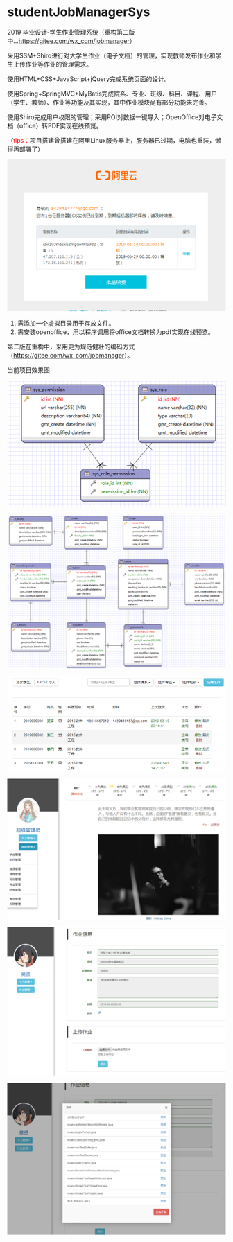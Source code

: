 # studentJobManagerSys
2019 毕业设计-学生作业管理系统（重构第二版中...<https://gitee.com/wx_com/jobmanager>）



采用SSM+Shiro进行对大学生作业（电子文档）的管理，实现教师发布作业和学生上传作业等作业的管理需求。

使用HTML+CSS+JavaScript+jQuery完成系统页面的设计。

使用Spring+SpringMVC+MyBatis完成院系、专业、班级、科目、课程、用户（学生、教师）、作业等功能及其实现，其中作业模块尚有部分功能未完善。

使用Shiro完成用户权限的管理；采用POI对数据一键导入；OpenOffice对电子文档（office）转PDF实现在线预览。



（<span style="color: red">tips：</span>项目搭建曾搭建在阿里Linux服务器上，服务器已过期，电脑也重装，懒得再部署了）

![20190705151739](./description/20190705151739.png)

1. 需添加一个虚拟目录用于存放文件。
2. 需安装openoffice，用以程序调用将office文档转换为pdf实现在线预览。




第二版在重构中，采用更为规范健壮的编码方式（<https://gitee.com/wx_com/jobmanager>）。



当前项目效果图



![1](./description/1.png)

![1](./description/2.png)

![1](./description/3.png)

![1](./description/5.png)

![1](./description/6.png)

![1](./description/7.png)
